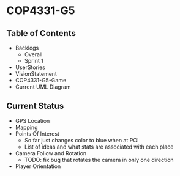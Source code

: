 # COP4331-G5
Table of Contents
---------------------

- Backlogs
  - Overall 
  - Sprint 1 
- UserStories
- VisionStatement
- COP4331-G5-Game
- Current UML Diagram

Current Status
---------------

- GPS Location 
- Mapping
- Points Of Interest
  - So far just changes color to blue when at POI
  - List of ideas and what stats are associated with each place
- Camera Follow and Rotation
  - TODO: fix bug that rotates the camera in only one direction
- Player Orientation
